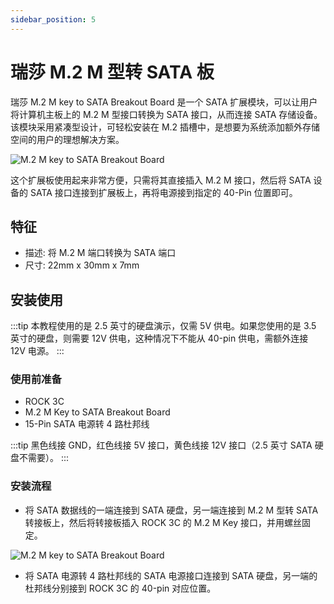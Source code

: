 ```yaml
---
sidebar_position: 5
---
```


# 瑞莎 M.2 M 型转 SATA 板

瑞莎 M.2 M key to SATA Breakout Board 是一个 SATA 扩展模块，可以让用户将计算机主板上的 M.2 M 型接口转换为 SATA 接口，从而连接 SATA 存储设备。 该模块采用紧凑型设计，可轻松安装在 M.2 插槽中，是想要为系统添加额外存储空间的用户的理想解决方案。

![M.2 M key to SATA Breakout Board](/img/accessories/m2m-to-sata-1.webp)

这个扩展板使用起来非常方便，只需将其直接插入 M.2 M 接口，然后将 SATA 设备的 SATA 接口连接到扩展板上，再将电源接到指定的 40-Pin 位置即可。

## 特征

- 描述: 将 M.2 M 端口转换为 SATA 端口
- 尺寸: 22mm x 30mm x 7mm

## 安装使用

:::tip
本教程使用的是 2.5 英寸的硬盘演示，仅需 5V 供电。如果您使用的是 3.5 英寸的硬盘，则需要 12V 供电，这种情况下不能从 40-pin 供电，需额外连接 12V 电源。
:::

### 使用前准备

- ROCK 3C
- M.2 M Key to SATA Breakout Board
- 15-Pin SATA 电源转 4 路杜邦线

:::tip
黑色线接 GND，红色线接 5V 接口，黄色线接 12V 接口（2.5 英寸 SATA 硬盘不需要）。
:::

### 安装流程

- 将 SATA 数据线的一端连接到 SATA 硬盘，另一端连接到 M.2 M 型转 SATA 转接板上，然后将转接板插入 ROCK 3C 的 M.2 M Key 接口，并用螺丝固定。

![M.2 M key to SATA Breakout Board](/img/accessories/m2e-to-sata-4.webp)

- 将 SATA 电源转 4 路杜邦线的 SATA 电源接口连接到 SATA 硬盘，另一端的杜邦线分别接到 ROCK 3C 的 40-pin 对应位置。

